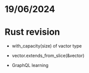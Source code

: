 # 19/06/2024

# Rust revision 
- with_capacity(size) of vactor type
- vector.extends_from_slice(&vector)

- GraphQL learning